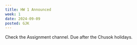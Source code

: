 ```yaml
---
title: HW 1 Announced
week: 1
date: 2024-09-09
posted: GJK
---
```


Check the Assignment channel.
Due after the Chusok holidays.